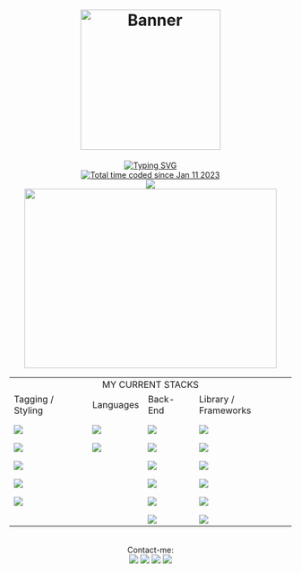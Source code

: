 <div align="center">
  <h1 align="center">
  <img alt="Banner" title="#Banner" style="object-fit: cover; height:250px;" src="https://img001.prntscr.com/file/img001/J_L6Nzc1Q_W9gllIVuJ2Og.png"  />
</h1>

  <a href="https://github.com/JsCodeDevlopment" target="_blank">
    <img src="https://readme-typing-svg.demolab.com?font=Fira+Code&pause=1000&color=5DC3A4&width=435&lines=Fullstack+Developer;%2B2+Years+of+Experience;1%25+Better+Every+Day" alt="Typing SVG" />
  </a>

  <div align="center">
    <a href="https://wakatime.com/@9837910b-d4e0-464a-bdc3-e5aec7bdf5a6"
      ><img
        src="https://wakatime.com/badge/user/9837910b-d4e0-464a-bdc3-e5aec7bdf5a6.svg"
        alt="Total time coded since Jan 11 2023" /></a
    ><br />
    <a href="https://wakatime.com/@Jonata"><img src="https://wakatime.com/share/@Jonata/d2f73b3e-2199-4a64-baaf-a8860d60e938.png" /></a></br>
    <a href="https://wakatime.com"
      ><img
        src="https://wakatime.com/share/@Jonata/8a3275d1-7019-4d70-aefa-818a720fae84.png"
        width="450px"
        height="320px" /></a
    ><br />
  </div>
  <div style="display: flex; align-items: center; justify-content: center">
    <table>
      <tbody>
        <tr>
          <td colspan="4"><div align="center">MY CURRENT STACKS</div></td>
        </tr>
        <tr>
          <td>Tagging / Styling</td>
          <td>Languages</td>
          <td>Back-End</td>
          <td>Library / Frameworks</td>
        </tr>
        <tr>
          <td>
            <img
              align="center"
              style="margin-top: 10px"
              src="https://img.shields.io/badge/HTML5-E34F26?style=for-the-badge&logo=html5&logoColor=white"
            />
          </td>
          <td>
            <img
              align="center"
              style="margin-top: 10px"
              src="https://img.shields.io/badge/JavaScript-F7DF1E?style=for-the-badge&logo=javascript&logoColor=black"
            />
          </td>
          <td>
            <img
              align="center"
              style="margin-top: 10px"
              src="https://img.shields.io/badge/Node.js-43853D?style=for-the-badge&logo=node.js&logoColor=white"
            />
          </td>
          <td>
            <img
              align="center"
              style="margin-top: 10px"
              src="https://img.shields.io/badge/React-20232A?style=for-the-badge&logo=react&logoColor=61DAFB"
            />
          </td>
        </tr>
        <tr>
          <td>
            <img
              align="center"
              style="margin-top: 10px"
              src="https://img.shields.io/badge/CSS3-1572B6?style=for-the-badge&logo=css3&logoColor=white"
            />
          </td>
          <td>
            <img
              align="center"
              style="margin-top: 10px"
              src="https://img.shields.io/badge/TypeScript-007ACC?style=for-the-badge&logo=typescript&logoColor=white"
            />
          </td>
          <td>
            <img
              align="center"
              style="margin-top: 10px"
              src="https://img.shields.io/badge/PostgreSQL-316192?style=for-the-badge&logo=postgresql&logoColor=white"
            />
          </td>
          <td>
            <img
              align="center"
              style="margin-top: 10px"
              src="https://img.shields.io/badge/fastify-202020?style=for-the-badge&logo=fastify&logoColor=white"
            />
          </td>
        </tr>
        <tr>
          <td>
            <img
              align="center"
              style="margin-top: 10px"
              src="https://img.shields.io/badge/Tailwind_CSS-38B2AC?style=for-the-badge&logo=tailwind-css&logoColor=white"
            />
          </td>
          <td></td>
          <td>
            <img
              align="center"
              style="margin-top: 10px"
              src="https://img.shields.io/badge/Prisma-3982CE?style=for-the-badge&logo=Prisma&logoColor=white"
            />
          </td>
          <td>
            <img
              align="center"
              style="margin-top: 10px"
              src="https://img.shields.io/badge/Express%20js-000000?style=for-the-badge&logo=express&logoColor=white"
            />
          </td>
        </tr>
        <tr>
          <td>
            <img
              align="center"
              style="margin-top: 10px"
              src="https://img.shields.io/badge/styled--components-DB7093?style=for-the-badge&logo=styled-components&logoColor=white"
            />
          </td>
          <td></td>
          <td>
            <img
              align="center"
              style="margin-top: 10px"
              src="https://img.shields.io/badge/MongoDB-4EA94B?style=for-the-badge&logo=mongodb&logoColor=white"
            />
          </td>
          <td>
            <img
              align="center"
              style="margin-top: 10px"
              src="https://img.shields.io/badge/next%20js-000000?style=for-the-badge&logo=nextdotjs&logoColor=white"
            />
          </td>
        </tr>
        <tr>
          <td>
            <img
              align="center"
              style="margin-top: 10px"
              src="https://img.shields.io/badge/Sass-CC6699?style=for-the-badge&logo=sass&logoColor=white"
            />
          </td>
          <td></td>
          <td>
            <img
              align="center"
              style="margin-top: 10px"
              src="https://img.shields.io/badge/Docker-2CA5E0?style=for-the-badge&logo=docker&logoColor=white"
            />
          </td>
          <td>
            <img
              align="center"
              style="margin-top: 10px"
              src="https://img.shields.io/badge/nestjs-E0234E?style=for-the-badge&logo=nestjs&logoColor=white"
            />
          </td>
        </tr>
        <tr>
          <td></td>
          <td></td>
          <td>
            <img
              align="center"
              style="margin-top: 10px"
              src="https://img.shields.io/badge/typeorm-FE0803?style=for-the-badge&logo=typeorm&logoColor=white"
            />
          </td>
          <td>
            <img
              align="center"
              style="margin-top: 10px"
              src="https://img.shields.io/badge/Swagger-85EA2D?style=for-the-badge&logo=Swagger&logoColor=white"
            />
          </td>
        </tr>
      </tbody>
    </table>
  </div>
  <br />
  Contact-me:
  <div>
    <a href="https://jonatas-silva-developer.vercel.app/" target="_blank"
      ><img
        src="https://img.shields.io/badge/Portfolio-255E63?style=for-the-badge&logo=About.me&logoColor=white"
        target="_blank"
    /></a>
    <a href="https://instagram.com/jonatasilva14" target="_blank"
      ><img
        src="https://img.shields.io/badge/-Instagram-%23E4405F?style=for-the-badge&logo=instagram&logoColor=white"
        target="_blank"
    /></a>
    <a href="mailto:jonatasilva118@gmail.com"
      ><img
        src="https://img.shields.io/badge/-Gmail-%23333?style=for-the-badge&logo=gmail&logoColor=white"
        target="_blank"
    /></a>
    <a href="https://www.linkedin.com/in/jscodedevelopment/" target="_blank"
      ><img
        src="https://img.shields.io/badge/-LinkedIn-%230077B5?style=for-the-badge&logo=linkedin&logoColor=white"
        target="_blank"
    /></a>
  </div>
</div>

